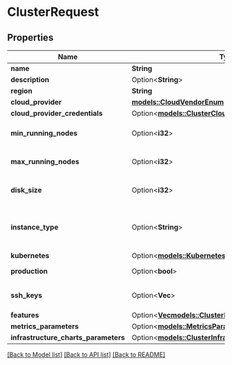 # ClusterRequest

## Properties

Name | Type | Description | Notes
------------ | ------------- | ------------- | -------------
**name** | **String** | name is case-insensitive | 
**description** | Option<**String**> |  | [optional]
**region** | **String** |  | 
**cloud_provider** | [**models::CloudVendorEnum**](CloudVendorEnum.md) |  | 
**cloud_provider_credentials** | Option<[**models::ClusterCloudProviderInfoRequest**](ClusterCloudProviderInfoRequest.md)> |  | [optional]
**min_running_nodes** | Option<**i32**> |  | [optional][default to 1]
**max_running_nodes** | Option<**i32**> |  | [optional][default to 1]
**disk_size** | Option<**i32**> | Unit is in GB. The disk size to be used for the node configuration | [optional][default to 40]
**instance_type** | Option<**String**> | the instance type to be used for this cluster. The list of values can be retrieved via the endpoint /{CloudProvider}/instanceType | [optional]
**kubernetes** | Option<[**models::KubernetesEnum**](KubernetesEnum.md)> |  | [optional]
**production** | Option<**bool**> | specific flag to indicate that this cluster is a production one | [optional]
**ssh_keys** | Option<**Vec<String>**> | Indicate your public ssh_key to remotely connect to your EC2 instance. | [optional]
**features** | Option<[**Vec<models::ClusterRequestFeaturesInner>**](ClusterRequest_features_inner.md)> |  | [optional]
**metrics_parameters** | Option<[**models::MetricsParameters**](MetricsParameters.md)> |  | [optional]
**infrastructure_charts_parameters** | Option<[**models::ClusterInfrastructureChartsParameters**](ClusterInfrastructureChartsParameters.md)> |  | [optional]

[[Back to Model list]](../README.md#documentation-for-models) [[Back to API list]](../README.md#documentation-for-api-endpoints) [[Back to README]](../README.md)


